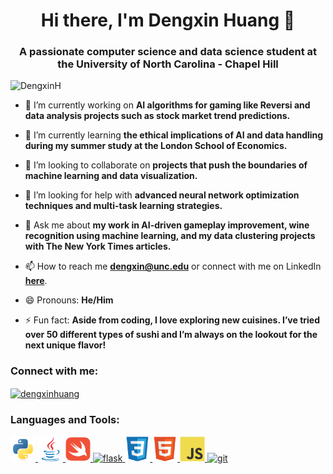 <h1 align="center">Hi there, I'm Dengxin Huang 👋</h1>
<h3 align="center">A passionate computer science and data science student at the University of North Carolina - Chapel Hill</h3>

<p align="left"> <img src="https://komarev.com/ghpvc/?username=DengxinH&label=Profile%20views&color=0e75b6&style=flat" alt="DengxinH" /> </p>

- 🔭 I’m currently working on **AI algorithms for gaming like Reversi and data analysis projects such as stock market trend predictions.**

- 🌱 I’m currently learning **the ethical implications of AI and data handling during my summer study at the London School of Economics.**

- 👯 I’m looking to collaborate on **projects that push the boundaries of machine learning and data visualization.**

- 🤔 I’m looking for help with **advanced neural network optimization techniques and multi-task learning strategies.**

- 💬 Ask me about **my work in AI-driven gameplay improvement, wine recognition using machine learning, and my data clustering projects with The New York Times articles.**

- 📫 How to reach me **[dengxin@unc.edu](mailto:dengxin@unc.edu)** or connect with me on LinkedIn **[here](https://www.linkedin.com/in/dengxinhuang)**.

- 😄 Pronouns: **He/Him**

- ⚡ Fun fact: **Aside from coding, I love exploring new cuisines. I’ve tried over 50 different types of sushi and I’m always on the lookout for the next unique flavor!**

<h3 align="left">Connect with me:</h3>
<p align="left">
<a href="https://linkedin.com/in/dengxinhuang" target="blank"><img align="center" src="https://cdn.worldvectorlogo.com/logos/linkedin-icon-2.svg" alt="dengxinhuang" height="30" width="40" /></a>
</p>

<h3 align="left">Languages and Tools:</h3>
<p align="left"> 
<a href="https://www.python.org" target="_blank"> <img src="https://raw.githubusercontent.com/devicons/devicon/master/icons/python/python-original.svg" alt="python" width="40" height="40"/> </a> 
<a href="https://www.java.com" target="_blank"> <img src="https://raw.githubusercontent.com/devicons/devicon/master/icons/java/java-original.svg" alt="java" width="40" height="40"/> </a> 
<a href="https://developer.apple.com/swift/" target="_blank"> <img src="https://raw.githubusercontent.com/devicons/devicon/master/icons/swift/swift-original.svg" alt="swift" width="40" height="40"/> </a>
<a href="https://flask.palletsprojects.com/" target="_blank"> <img src="https://www.vectorlogo.zone/logos/pocoo_flask/pocoo_flask-icon.svg" alt="flask" width="40" height="40"/> </a> 
<a href="https://www.w3schools.com/css/" target="_blank"> <img src="https://raw.githubusercontent.com/devicons/devicon/master/icons/css3/css3-original.svg" alt="css" width="40" height="40"/> </a> 
<a href="https://www.w3schools.com/html/" target="_blank"> <img src="https://raw.githubusercontent.com/devicons/devicon/master/icons/html5/html5-original.svg" alt="html" width="40" height="40"/> </a> 
<a href="https://www.javascript.com" target="_blank"> <img src="https://raw.githubusercontent.com/devicons/devicon/master/icons/javascript/javascript-original.svg" alt="javascript" width="40" height="40"/> </a> 
<a href="https://git-scm.com/" target="_blank"> <img src="https://www.vectorlogo.zone/logos/git-scm/git-scm-icon.svg" alt="git" width="40" height="40"/> </a> 
</p>
